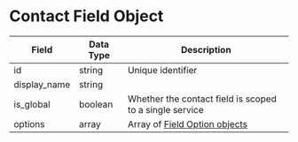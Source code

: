 # Contact Field Object

Field | Data Type | Description
--- | --- | ---
id | string | Unique identifier
display_name | string | 
is_global | boolean | Whether the contact field is scoped to a single service
options | array | Array of [Field Option objects][]

[Field Option objects]: /field_options/README.md
